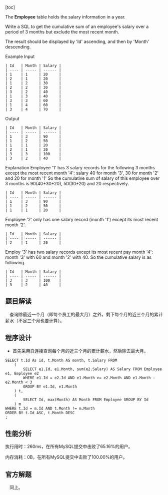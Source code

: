 [toc]

The **Employee** table holds the salary information in a year.

Write a SQL to get the cumulative sum of an employee's salary over a period of 3 months but exclude the most recent month.

The result should be displayed by 'Id' ascending, and then by 'Month' descending.

Example
Input

```
| Id   | Month | Salary |
| ---- | ----- | ------ |
| 1    | 1     | 20     |
| 2    | 1     | 20     |
| 1    | 2     | 30     |
| 2    | 2     | 30     |
| 3    | 2     | 40     |
| 1    | 3     | 40     |
| 3    | 3     | 60     |
| 1    | 4     | 60     |
| 3    | 4     | 70     |
```
Output
```
| Id   | Month | Salary |
| ---- | ----- | ------ |
| 1    | 3     | 90     |
| 1    | 2     | 50     |
| 1    | 1     | 20     |
| 2    | 1     | 20     |
| 3    | 3     | 100    |
| 3    | 2     | 40     |
```


Explanation
Employee '1' has 3 salary records for the following 3 months except the most recent month '4': salary 40 for month '3', 30 for month '2' and 20 for month '1'
So the cumulative sum of salary of this employee over 3 months is 90(40+30+20), 50(30+20) and 20 respectively.

```
| Id   | Month | Salary |
| ---- | ----- | ------ |
| 1    | 3     | 90     |
| 1    | 2     | 50     |
| 1    | 1     | 20     |
```
Employee '2' only has one salary record (month '1') except its most recent month '2'.
```
| Id   | Month | Salary |
| ---- | ----- | ------ |
| 2    | 1     | 20     |
```


Employ '3' has two salary records except its most recent pay month '4': month '3' with 60 and month '2' with 40. So the cumulative salary is as following.
```
| Id   | Month | Salary |
| ---- | ----- | ------ |
| 3    | 3     | 100    |
| 3    | 2     | 40     |
```



## 题目解读

&emsp;查询除最近一个月（即每个员工的最大月）之外，剩下每个月的近三个月的累计薪水（不足三个月也要计算）。

## 程序设计

* 首先采用自连接查询每个月的近三个月的累计薪水，然后除去最大月。

```mysql
SELECT t.Id As id, t.Month AS month, t.Salary FROM 
    (
        SELECT e1.Id, e1.Month, sum(e2.Salary) AS Salary FROM Employee e1, Employee e2 
        WHERE e1.Id = e2.Id AND e1.Month >= e2.Month AND e1.Month - e2.Month < 3
        GROUP BY e1.Id, e1.Month
    ) t, 
    (
        SELECT Id, max(Month) AS Month FROM Employee GROUP BY Id
    ) m
WHERE t.Id = m.Id AND t.Month != m.Month
ORDER BY t.Id ASC, t.Month DESC
;
```

## 性能分析

执行用时：260ms，在所有MySQL提交中击败了65.16%的用户。

内存消耗：0B，在所有MySQL提交中击败了100.00%的用户。

## 官方解题

&emsp;同上。